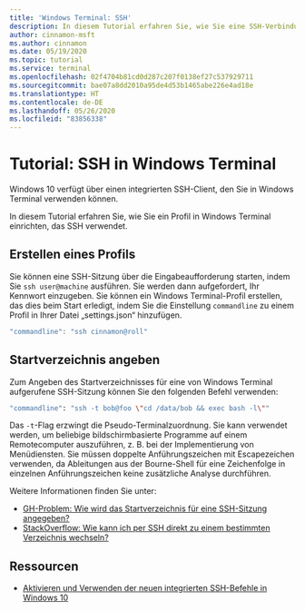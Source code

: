 ```yaml
---
title: 'Windows Terminal: SSH'
description: In diesem Tutorial erfahren Sie, wie Sie eine SSH-Verbindung in Windows Terminal einrichten.
author: cinnamon-msft
ms.author: cinnamon
ms.date: 05/19/2020
ms.topic: tutorial
ms.service: terminal
ms.openlocfilehash: 02f4704b81cd0d287c207f0138ef27c537929711
ms.sourcegitcommit: bae07a8dd2010a95de4d53b1465abe226e4ad18e
ms.translationtype: HT
ms.contentlocale: de-DE
ms.lasthandoff: 05/26/2020
ms.locfileid: "83856338"
---
```

# <a name="tutorial-ssh-in-windows-terminal"></a>Tutorial: SSH in Windows Terminal

Windows 10 verfügt über einen integrierten SSH-Client, den Sie in Windows Terminal verwenden können.

In diesem Tutorial erfahren Sie, wie Sie ein Profil in Windows Terminal einrichten, das SSH verwendet.

## <a name="create-a-profile"></a>Erstellen eines Profils

Sie können eine SSH-Sitzung über die Eingabeaufforderung starten, indem Sie `ssh user@machine` ausführen. Sie werden dann aufgefordert, Ihr Kennwort einzugeben. Sie können ein Windows Terminal-Profil erstellen, das dies beim Start erledigt, indem Sie die Einstellung `commandline` zu einem Profil in Ihrer Datei „settings.json“ hinzufügen.

```js
"commandline": "ssh cinnamon@roll"
```

## <a name="specify-starting-directory"></a>Startverzeichnis angeben

Zum Angeben des Startverzeichnisses für eine von Windows Terminal aufgerufene SSH-Sitzung können Sie den folgenden Befehl verwenden:

```bash
"commandline": "ssh -t bob@foo \"cd /data/bob && exec bash -l\""
```

Das `-t`-Flag erzwingt die Pseudo-Terminalzuordnung. Sie kann verwendet werden, um beliebige bildschirmbasierte Programme auf einem Remotecomputer auszuführen, z. B. bei der Implementierung von Menüdiensten. Sie müssen doppelte Anführungszeichen mit Escapezeichen verwenden, da Ableitungen aus der Bourne-Shell für eine Zeichenfolge in einzelnen Anführungszeichen keine zusätzliche Analyse durchführen.

Weitere Informationen finden Sie unter:

* [GH-Problem: Wie wird das Startverzeichnis für eine SSH-Sitzung angegeben?](https://github.com/MicrosoftDocs/terminal/issues/25)
* [StackOverflow: Wie kann ich per SSH direkt zu einem bestimmten Verzeichnis wechseln?](https://stackoverflow.com/questions/626533/how-can-i-ssh-directly-to-a-particular-directory)

## <a name="resources"></a>Ressourcen

* [Aktivieren und Verwenden der neuen integrierten SSH-Befehle in Windows 10](https://www.howtogeek.com/336775/how-to-enable-and-use-windows-10s-built-in-ssh-commands/)
